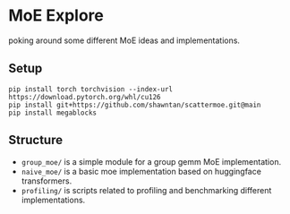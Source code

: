 # MoE Explore

poking around some different MoE ideas and implementations.

## Setup

```console
pip install torch torchvision --index-url https://download.pytorch.org/whl/cu126
pip install git+https://github.com/shawntan/scattermoe.git@main
pip install megablocks
```

## Structure

- `group_moe/` is a simple module for a group gemm MoE implementation. 
- `naive_moe/` is a basic moe implementation based on huggingface transformers.
- `profiling/` is scripts related to profiling and benchmarking different implementations.